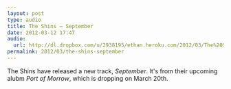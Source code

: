 ```yaml
---
layout: post
type: audio
title: The Shins — September
date: 2012-03-12 17:47
audio: 
  url: http://dl.dropbox.com/u/2938195/ethan.heroku.com/2012/03/The%20Shins%20-%20September.mp3
permalink: 2012/03/the-shins-september
---
```


The Shins have released a new track, _September_. It's from their upcoming alubm _Port of Morrow_, which is dropping on March 20th.
